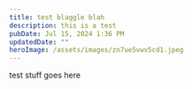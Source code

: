 ```yaml
---
title: test blaggle blah
description: this is a test
pubDate: Jul 15, 2024 1:36 PM
updatedDate: ""
heroImage: /assets/images/zn7ue5vwv5cd1.jpeg
---
```

test stuff goes here
